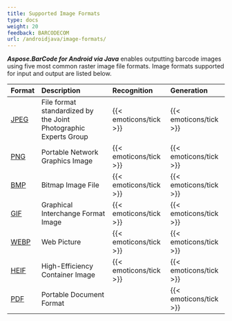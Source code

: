 ```yaml
---
title: Supported Image Formats
type: docs
weight: 20
feedback: BARCODECOM
url: /androidjava/image-formats/
---
```

  
***Aspose.BarCode for Android via Java*** enables outputting barcode images using five most common raster image file formats.
Image formats supported for input and output are listed below.

| **Format**                                                                                 | **Description**                                                  | **Recognition**         | **Generation**          |
|:-------------------------------------------------------------------------------------------|:-----------------------------------------------------------------|:------------------------|:------------------------|
| <a href="https://docs.fileformat.com/Image/JPEG/" target="_blank">JPEG</a>                 | File format standardized by the Joint Photographic Experts Group | {{< emoticons/tick >}}  | {{< emoticons/tick >}}  |
| <a href="https://docs.fileformat.com/Image/PNG/" target="_blank">PNG</a>                   | Portable Network Graphics Image                                  | {{< emoticons/tick >}}  | {{< emoticons/tick >}}  |
| <a href="https://docs.fileformat.com/Image/BMP/" target="_blank">BMP</a>                   | Bitmap Image File                                                | {{< emoticons/tick >}}  | {{< emoticons/tick >}}  |
| <a href="https://docs.fileformat.com/Image/GIF/" target="_blank">GIF</a>                   | Graphical Interchange Format Image                               | {{< emoticons/tick >}}  | {{< emoticons/tick >}}  |
| <a href="https://docs.fileformat.com/Image/WEBP/" target="_blank">WEBP</a>                 | Web Picture                                                      | {{< emoticons/tick >}}  | {{< emoticons/tick >}}  |
| <a href="https://docs.fileformat.com/image/heif/" target="_blank">HEIF</a>                 | High-Efficiency Container Image                                  | {{< emoticons/tick >}}  | {{< emoticons/tick >}}  |
| <a href="https://helpx.adobe.com/incopy/using/pdf.html" target="_blank">PDF</a>            | Portable Document Format                                         |                         | {{< emoticons/tick >}}  |

  
